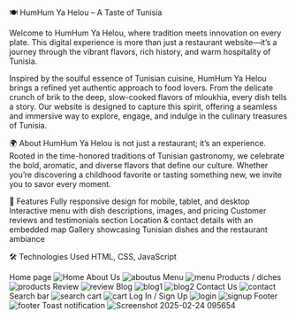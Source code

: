 🍽️ HumHum Ya Helou – A Taste of Tunisia

Welcome to HumHum Ya Helou, where tradition meets innovation on every plate. This digital experience is more than just a restaurant website—it’s a journey through the vibrant flavors, rich history, and warm hospitality of Tunisia.

Inspired by the soulful essence of Tunisian cuisine, HumHum Ya Helou brings a refined yet authentic approach to food lovers. From the delicate crunch of brik to the deep, slow-cooked flavors of mloukhia, every dish tells a story. Our website is designed to capture this spirit, offering a seamless and immersive way to explore, engage, and indulge in the culinary treasures of Tunisia.

🌍 About
HumHum Ya Helou is not just a restaurant; it’s an experience. Rooted in the time-honored traditions of Tunisian gastronomy, we celebrate the bold, aromatic, and diverse flavors that define our culture. Whether you’re discovering a childhood favorite or tasting something new, we invite you to savor every moment.

🎨 Features
Fully responsive design for mobile, tablet, and desktop
Interactive menu with dish descriptions, images, and pricing
Customer reviews and testimonials section
Location & contact details with an embedded map
Gallery showcasing Tunisian dishes and the restaurant ambiance

🛠️ Technologies Used
HTML, CSS, JavaScript

Home page
![Home](https://github.com/user-attachments/assets/fb1b7550-00bf-4f9d-bf76-1b8906debca2)
About Us
![aboutus](https://github.com/user-attachments/assets/30cb0cc1-8827-43ed-aa2c-937a97a8e69b)
Menu
![menu](https://github.com/user-attachments/assets/fa71a8a1-b30f-40e5-a7fc-dde6fc52bdb1)
Products / diches
![products](https://github.com/user-attachments/assets/cf3724ea-f606-4021-a0b7-a8ee66732e39)
Review
![review](https://github.com/user-attachments/assets/40898a3d-1e7a-4377-afaf-26a1dc1d74e4)
Blog
![blog1](https://github.com/user-attachments/assets/1398b59c-f62d-4da5-b376-7fde347a9633)
![blog2](https://github.com/user-attachments/assets/849b5456-f6fd-4baf-9b02-4809b788c526)
Contact Us
![contact](https://github.com/user-attachments/assets/093c3643-a4e6-4096-86dd-5dd2e56eb9ee)
Search bar
![search](https://github.com/user-attachments/assets/fa730cce-c3ea-4591-a166-4a00271653e2)
cart
![cart](https://github.com/user-attachments/assets/e9428178-0f20-43b8-a9bb-f25ac650e6ce)
Log In / Sign Up
![login](https://github.com/user-attachments/assets/00b551c5-58d6-4b95-a9b5-f2e3426a5b33)
![signup](https://github.com/user-attachments/assets/685aa7cd-e8a0-466a-8506-3081d3f1c529)
Footer
![footer](https://github.com/user-attachments/assets/c54bd564-02d6-4d66-a547-c38efd500312)
Toast notification
![Screenshot 2025-02-24 095654](https://github.com/user-attachments/assets/24de577a-fe61-4ba6-b5f0-b74b0d31a766)
